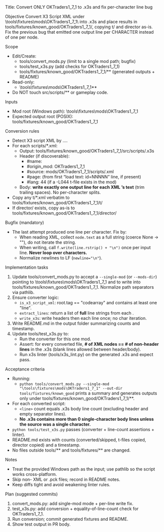 Title: Convert ONLY OKTraders1_7_1 to .x3s and fix per-character line bug

Objective
Convert X3 Script XML under \tools\fixtures\mods\OKTraders1_7_1\ into .x3s and place results in tools/fixtures/known_good/OKTraders1_7_1/, copying t/ and director as-is. Fix the previous bug that emitted one output line per CHARACTER instead of one per <line> node.

Scope
- Edit/Create:
  - tools/convert_mods.py (limit to a single mod path; bugfix)
  - tools/test_x3s.py (add checks for OKTraders1_7_1)
  - tools/fixtures/known_good/OKTraders1_7_1/** (generated outputs + README)
- Read-only:
  - \tools\fixtures\mods\OKTraders1_7_1\**
- Do NOT touch src/scripts/** or gameplay code.

Inputs
- Mod root (Windows path): \tools\fixtures\mods\OKTraders1_7_1
- Expected output root (POSIX): tools/fixtures/known_good/OKTraders1_7_1

Conversion rules
- Detect X3 script XML by <codearray><line>…</line></codearray>.
- For each scripts/*.xml:
  - Output: tools/fixtures/known_good/OKTraders1_7_1/src/scripts/<basename>.x3s
  - Header (if discoverable):
    - #name: <basename>
    - #origin_mod: OKTraders1_7_1
    - #source: mods/OKTraders1_7_1/scripts/<basename>.xml
    - #page: <NNNNN> (from first “load text: id=NNNNN” line, if present)
    - #lang: 44 (if a -L044 t-file exists in the mod)
  - Body: **write exactly one output line for each XML <line>’s text** (trim trailing spaces). No per-character splits.
- Copy any t/*.xml verbatim to tools/fixtures/known_good/OKTraders1_7_1/t/
- If director/ exists, copy as-is to tools/fixtures/known_good/OKTraders1_7_1/director/

Bugfix (mandatory)
- The last attempt produced one line per character. Fix by:
  - When reading XML, collect `node.text` as a full string (coerce None → ""), do not iterate the string.
  - When writing, call `f.write(line.rstrip() + "\n")` once per input line. **Never loop over characters.**
  - Normalize newlines to LF (`newline="\n"`).

Implementation tasks
1) Update tools/convert_mods.py to accept a `--single-mod` (or `--mods-dir`) pointing to \tools\fixtures\mods\OKTraders1_7_1 and to write into tools/fixtures/known_good/OKTraders1_7_1. Normalize path separators via pathlib.
2) Ensure converter logic:
   - `is_x3_script_xml`: root.tag == "codearray" and contains at least one "line".
   - `extract_lines`: return a list of **full** line strings from each <line>.
   - `write_x3s`: write headers then each line once; no char iteration.
3) Write README.md in the output folder summarizing counts and timestamp.
4) Update tools/test_x3s.py to:
   - Run the converter for this one mod.
   - Assert: for every converted file, **# of XML <line> nodes == # of non-header lines** in the .x3s (blank lines allowed between header/body).
   - Run x3s linter (tools/x3s_lint.py) on the generated .x3s and expect pass.

Acceptance criteria
- Running:
  - `python tools/convert_mods.py --single-mod "\tools\fixtures\mods\OKTraders1_7_1" --out-dir tools/fixtures/known_good`
  prints a summary and generates outputs only under tools/fixtures/known_good/OKTraders1_7_1/**.
- For each converted script:
  - `<line>` count equals .x3s body line count (excluding header and empty separator lines).
  - **No .x3s contains more than 0 single-character body lines unless the source <line> was a single character.**
- `python tools/test_x3s.py` passes (converter + line-count assertions + linter).
- README.md exists with counts (converted/skipped, t-files copied, director copied) and a timestamp.
- No files outside tools/** and tools/fixtures/** are changed.

Notes
- Treat the provided Windows path as the input; use pathlib so the script works cross-platform.
- Skip non-<codearray> XML or .pck files; record in README notes.
- Keep diffs tight and avoid weakening linter rules.

Plan (suggested commits)
1) convert_mods.py: add single-mod mode + per-line write fix.
2) test_x3s.py: add conversion + equality-of-line-count check for OKTraders1_7_1.
3) Run conversion; commit generated fixtures and README.
4) Show test output in PR body.
